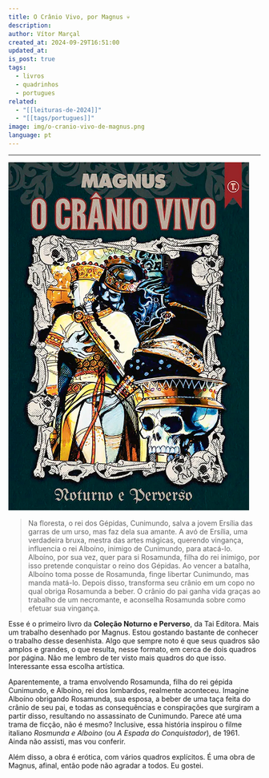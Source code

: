 ```yaml
---
title: O Crânio Vivo, por Magnus 💀
description: 
author: Vítor Marçal
created_at: 2024-09-29T16:51:00
updated_at: 
is_post: true
tags:
  - livros
  - quadrinhos
  - portugues
related:
  - "[[leituras-de-2024]]"
  - "[[tags/portugues]]"
image: img/o-cranio-vivo-de-magnus.png
language: pt
---
```

----

![o-cranio-vivo-de-magnus](img/o-cranio-vivo-de-magnus.png)

>Na floresta, o rei dos Gépidas, Cunimundo, salva a jovem Ersília das garras de um urso, mas faz dela sua amante. A avó de Ersília, uma verdadeira bruxa, mestra das artes mágicas, querendo vingança, influencia o rei Alboíno, inimigo de Cunimundo, para atacá-lo. Alboíno, por sua vez, quer para si Rosamunda, filha do rei inimigo, por isso pretende conquistar o reino dos Gépidas.
  Ao vencer a batalha, Alboíno toma posse de Rosamunda, finge libertar Cunimundo, mas manda matá-lo. Depois disso, transforma seu crânio em um copo no qual obriga Rosamunda a beber.
  O crânio do pai ganha vida graças ao trabalho de um necromante, e aconselha Rosamunda sobre como efetuar sua vingança.

Esse é o primeiro livro da **Coleção Noturno e Perverso**, da Tai Editora. Mais um trabalho desenhado por Magnus. Estou gostando bastante de conhecer o trabalho desse desenhista. Algo que sempre noto é que seus quadros são amplos e grandes, o que resulta, nesse formato, em cerca de dois quadros por página. Não me lembro de ter visto mais quadros do que isso. Interessante essa escolha artística.

Aparentemente, a trama envolvendo Rosamunda, filha do rei gépida Cunimundo, e Alboíno, rei dos lombardos, realmente aconteceu. Imagine Alboíno obrigando Rosamunda, sua esposa, a beber de uma taça feita do crânio de seu pai, e todas as consequências e conspirações que surgiram a partir disso, resultando no assassinato de Cunimundo. Parece até uma trama de ficção, não é mesmo? Inclusive, essa história inspirou o filme italiano _Rosmunda e Alboino_ (ou _A Espada do Conquistador_), de 1961. Ainda não assisti, mas vou conferir.

Além disso, a obra é erótica, com vários quadros explícitos. É uma obra de Magnus, afinal, então pode não agradar a todos. Eu gostei.


